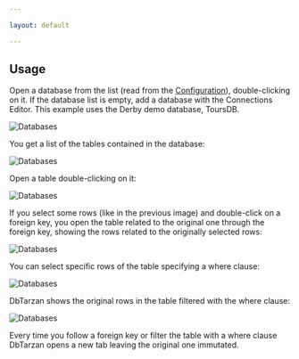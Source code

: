 ```yaml
---

layout: default

---
```


## Usage

Open a database from the list (read from the [Configuration](./The-database-connections-configuration-file)), double-clicking on it.
If the database list is empty, add a database with the Connections Editor.
This example uses the Derby demo database, ToursDB.

![Databases](/images/databases.jpeg)

You get a list of the tables contained in the database:

![Databases](/images/tables.jpeg)

Open a table double-clicking on it:

![Databases](/images/selection.jpeg)

If you select some rows (like in the previous image) and double-click on a foreign key, you open the table related to the original one through the foreign key, showing the rows related to the originally selected rows:

![Databases](/images/derived.jpeg)

You can select specific rows of the table specifying a where clause:

![Databases](/images/where.jpeg)

DbTarzan shows the original rows in the table filtered with the where clause: 

![Databases](/images/whereresult.jpeg)

Every time you follow a foreign key or filter the table with a where clause DbTarzan opens a new tab leaving the original one immutated.